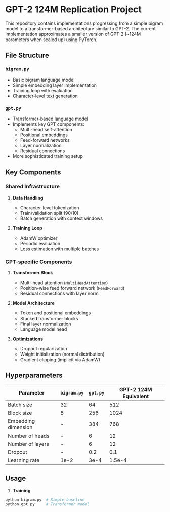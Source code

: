 # GPT-2 124M Replication Project

This repository contains implementations progressing from a simple bigram model to a transformer-based architecture similar to GPT-2. The current implementation approximates a smaller version of GPT-2 (~124M parameters when scaled up) using PyTorch.

## File Structure

### `bigram.py`

- Basic bigram language model
- Simple embedding layer implementation
- Training loop with evaluation
- Character-level text generation

### `gpt.py`

- Transformer-based language model
- Implements key GPT components:
  - Multi-head self-attention
  - Positional embeddings
  - Feed-forward networks
  - Layer normalization
  - Residual connections
- More sophisticated training setup

## Key Components

### Shared Infrastructure

1. **Data Handling**

   - Character-level tokenization
   - Train/validation split (90/10)
   - Batch generation with context windows

2. **Training Loop**
   - AdamW optimizer
   - Periodic evaluation
   - Loss estimation with multiple batches

### GPT-specific Components

1. **Transformer Block**

   - Multi-head attention (`MultiHeadAttention`)
   - Position-wise feed forward network (`FeedForward`)
   - Residual connections with layer norm

2. **Model Architecture**

   - Token and positional embeddings
   - Stacked transformer blocks
   - Final layer normalization
   - Language model head

3. **Optimizations**
   - Dropout regularization
   - Weight initialization (normal distribution)
   - Gradient clipping (implicit via AdamW)

## Hyperparameters

| Parameter           | `bigram.py` | `gpt.py` | GPT-2 124M Equivalent |
| ------------------- | ----------- | -------- | --------------------- |
| Batch size          | 32          | 64       | 512                   |
| Block size          | 8           | 256      | 1024                  |
| Embedding dimension | -           | 384      | 768                   |
| Number of heads     | -           | 6        | 12                    |
| Number of layers    | -           | 6        | 12                    |
| Dropout             | -           | 0.2      | 0.1                   |
| Learning rate       | 1e-2        | 3e-4     | 1.5e-4                |

## Usage

1. **Training**

```bash
python bigram.py  # Simple baseline
python gpt.py     # Transformer model
```
